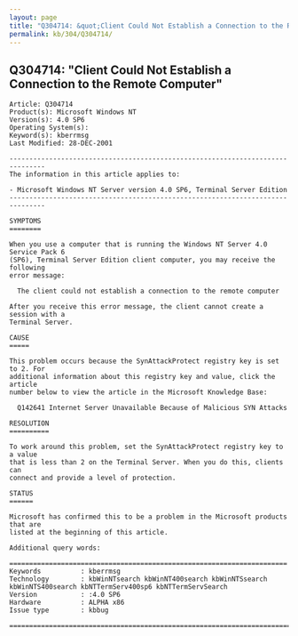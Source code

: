 ```yaml
---
layout: page
title: "Q304714: &quot;Client Could Not Establish a Connection to the Remote Computer&quot;"
permalink: kb/304/Q304714/
---
```


## Q304714: &quot;Client Could Not Establish a Connection to the Remote Computer&quot;

	Article: Q304714
	Product(s): Microsoft Windows NT
	Version(s): 4.0 SP6
	Operating System(s): 
	Keyword(s): kberrmsg
	Last Modified: 28-DEC-2001
	
	-------------------------------------------------------------------------------
	The information in this article applies to:
	
	- Microsoft Windows NT Server version 4.0 SP6, Terminal Server Edition 
	-------------------------------------------------------------------------------
	
	SYMPTOMS
	========
	
	When you use a computer that is running the Windows NT Server 4.0 Service Pack 6
	(SP6), Terminal Server Edition client computer, you may receive the following
	error message:
	
	  The client could not establish a connection to the remote computer
	
	After you receive this error message, the client cannot create a session with a
	Terminal Server.
	
	CAUSE
	=====
	
	This problem occurs because the SynAttackProtect registry key is set to 2. For
	additional information about this registry key and value, click the article
	number below to view the article in the Microsoft Knowledge Base:
	
	  Q142641 Internet Server Unavailable Because of Malicious SYN Attacks
	
	RESOLUTION
	==========
	
	To work around this problem, set the SynAttackProtect registry key to a value
	that is less than 2 on the Terminal Server. When you do this, clients can
	connect and provide a level of protection.
	
	STATUS
	======
	
	Microsoft has confirmed this to be a problem in the Microsoft products that are
	listed at the beginning of this article.
	
	Additional query words:
	
	======================================================================
	Keywords          : kberrmsg 
	Technology        : kbWinNTsearch kbWinNT400search kbWinNTSsearch kbWinNTS400search kbNTTermServ400sp6 kbNTTermServSearch
	Version           : :4.0 SP6
	Hardware          : ALPHA x86
	Issue type        : kbbug
	
	=============================================================================
	
